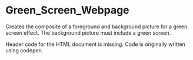 # Green_Screen_Webpage
Creates the composite of a foreground and background picture for a green screen effect. The background picture must include a green screen. 

Header code for the HTML document is missing. 
Code is originally written using codepen. 
